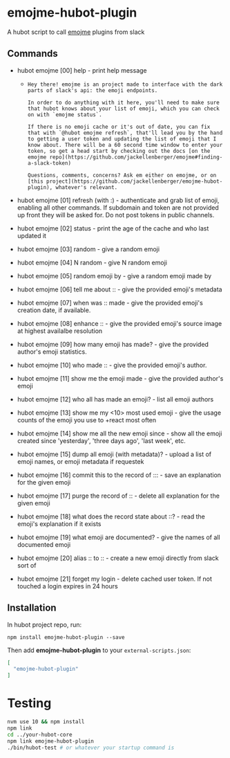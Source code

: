 # emojme-hubot-plugin

A hubot script to call [emojme](https://github.com/jackellenberger/emojme) plugins from slack

## Commands

* hubot emojme [00] help - print help message
  * ```
    Hey there! emojme is an project made to interface with the dark parts of slack's api: the emoji endpoints.

    In order to do anything with it here, you'll need to make sure that hubot knows about your list of emoji, which you can check on with `emojme status`.

    If there is no emoji cache or it's out of date, you can fix that with `@hubot emojme refresh`, that'll lead you by the hand to getting a user token and updating the list of emoji that I know about. There will be a 60 second time window to enter your token, so get a head start by checking out the docs [on the emojme repo](https://github.com/jackellenberger/emojme#finding-a-slack-token)

    Questions, comments, concerns? Ask em either on emojme, or on [this project](https://github.com/jackellenberger/emojme-hubot-plugin), whatever's relevant.
    ```
* hubot emojme [01] refresh (with <subdomain>:<token>) - authenticate and grab list of emoji, enabling all other commands. If subdomain and token are not provided up front they will be asked for. Do not post tokens in public channels.

* hubot emojme [02] status - print the age of the cache and who last updated it

* hubot emojme [03] random - give a random emoji

* hubot emojme [04] N random - give N random emoji

* hubot emojme [05] random emoji by <user> - give a random emoji made by <user>

* hubot emojme [06] tell me about :<emoji>: - give the provided emoji's metadata

* hubot emojme [07] when was :<emoji>: made - give the provided emoji's creation date, if available.

* hubot emojme [08] enhance :<emoji>: - give the provided emoji's source image at highest availalbe resolution

* hubot emojme [09] how many emoji has <author> made? - give the provided author's emoji statistics.

* hubot emojme [10] who made :<emoji>: - give the provided emoji's author.

* hubot emojme [11] show me the emoji <author> made - give the provided author's emoji

* hubot emojme [12] who all has made an emoji? - list all emoji authors

* hubot emojme [13] show me my <10> most used emoji - give the usage counts of the emoji you use to +react most often

* hubot emojme [14] show me all the new emoji since <some NLP interpretable day> - show all the emoji created since 'yesterday', 'three days ago', 'last week', etc.

* hubot emojme [15] dump all emoji (with metadata)? - upload a list of emoji names, or emoji metadata if requestek

* hubot emojme [16] commit this to the record of :<emoji>:: <message> - save an explanation for the given emoji

* hubot emojme [17] purge the record of :<emoji>: - delete all explanation for the given emoji

* hubot emojme [18] what does the record state about :<emoji>:? - read the emoji's explanation if it exists

* hubot emojme [19] what emoji are documented? - give the names of all documented emoji

* hubot emojme [20] alias :<existing>: to :<new-alias>: - create a new emoji directly from slack sort of

* hubot emojme [21] forget my login - delete cached user token. If not touched a login expires in 24 hours

## Installation

In hubot project repo, run:

`npm install emojme-hubot-plugin --save`

Then add **emojme-hubot-plugin** to your `external-scripts.json`:

```json
[
  "emojme-hubot-plugin"
]
```

# Testing

```sh
nvm use 10 && npm install
npm link
cd ../your-hubot-core
npm link emojme-hubot-plugin
./bin/hubot-test # or whatever your startup command is
```
